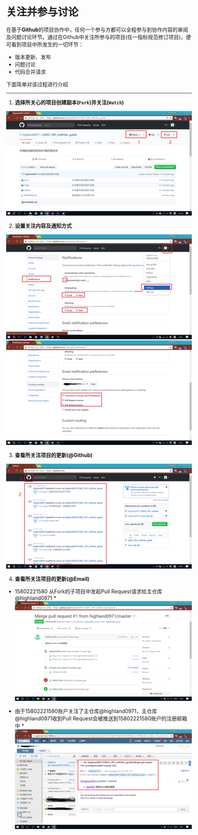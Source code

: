 ﻿# 关注并参与讨论

在基于**Github**的项目协作中，任何一个参与方都可以全程参与到协作内容的审阅及问题讨论环节。通过在Github中关注所参与的项目(任一指标规范修订项目)，便可看到项目中所发生的一切环节：
* 版本更新、发布
* 问题讨论
* 代码合并请求

下面简单对该过程进行介绍

---
1. **选择所关心的项目创建副本(`Fork`)并关注(`Watch`)**

![Fork & Watch](../imgs/image_watch_fork_1.png)

2. **设置关注内容及通知方式**

![Setting 1](../imgs/image_watch_setting_1.png)
![Setting 2](../imgs/image_watch_setting_2.png)

3. **查看所关注项目的更新(@Github)**

![Fork & Watch](../imgs/image_watch_fork_3.png)

4. **查看所关注项目的更新(@Email)**

* 15802221580 从Fork的子项目中发起Pull Request请求给主仓库@highland0971 *
![Fork & Watch](../imgs/image_watch_fork_4.png)

* 由于15802221580账户关注了主仓库@highland0971，主仓库@highland0971收到Pull Request会被推送到15802221580账户的注册邮箱中 *
![Fork & Watch](../imgs/image_watch_fork_5.png)